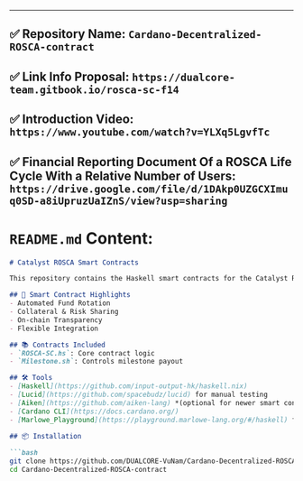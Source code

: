 ---
## ✅ Repository Name: `Cardano-Decentralized-ROSCA-contract`
## ✅ Link Info Proposal: `https://dualcore-team.gitbook.io/rosca-sc-f14`
## ✅ Introduction Video: `https://www.youtube.com/watch?v=YLXq5LgvfTc`
## ✅ Financial Reporting Document Of a ROSCA Life Cycle With a Relative Number of Users: `https://drive.google.com/file/d/1DAkp0UZGCXImuq0SD-a8iUpruzUaIZnS/view?usp=sharing`
# `README.md` Content:
```markdown
# Catalyst ROSCA Smart Contracts

This repository contains the Haskell smart contracts for the Catalyst ROSCA DApp. These contracts provide the power for campaign creation, the main structure of the contract, and the tools used to complete the project.

## 💎 Smart Contract Highlights
- Automated Fund Rotation
- Collateral & Risk Sharing
- On-chain Transparency
- Flexible Integration

## 📚 Contracts Included
- `ROSCA-SC.hs`: Core contract logic
- `Milestone.sh`: Controls milestone payout

## 🛠️ Tools
- [Haskell](https://github.com/input-output-hk/haskell.nix)
- [Lucid](https://github.com/spacebudz/lucid) for manual testing
- [Aiken](https://github.com/aiken-lang) *(optional for newer smart contract syntax)*
- [Cardano CLI](https://docs.cardano.org/) 
- [Marlowe_Playground](https://playground.marlowe-lang.org/#/haskell) for manual testing
  
## 📦 Installation

```bash
git clone https://github.com/DUALCORE-VuNam/Cardano-Decentralized-ROSCA-contract.git
cd Cardano-Decentralized-ROSCA-contract



